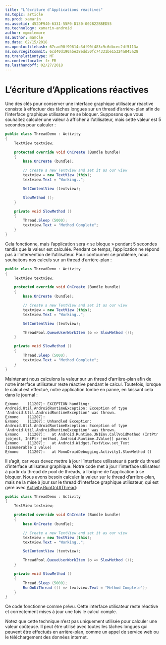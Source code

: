 ```yaml
---
title: "L’écriture d’Applications réactives"
ms.topic: article
ms.prod: xamarin
ms.assetid: 452DF940-6331-55F0-D130-002822BBED55
ms.technology: xamarin-android
author: mgmclemore
ms.author: mamcle
ms.date: 02/15/2018
ms.openlocfilehash: 67cad90f99614c3df90f483c9c6dbcec2df5113a
ms.sourcegitcommit: 6cd40d190abe38edd50fc74331be15324a845a28
ms.translationtype: MT
ms.contentlocale: fr-FR
ms.lasthandoff: 02/27/2018
---
```

# <a name="writing-responsive-applications"></a>L’écriture d’Applications réactives

Une des clés pour conserver une interface graphique utilisateur réactive consiste à effectuer des tâches longues sur un thread d’arrière-plan afin de l’interface graphique utilisateur ne se bloquer. Supposons que vous souhaitez calculer une valeur à afficher à l’utilisateur, mais cette valeur est 5 secondes pour calculer :

```csharp
public class ThreadDemo : Activity
{
    TextView textview;

    protected override void OnCreate (Bundle bundle)
    {
        base.OnCreate (bundle);

        // Create a new TextView and set it as our view
        textview = new TextView (this);
        textview.Text = "Working..";

        SetContentView (textview);

        SlowMethod ();
    }

    private void SlowMethod ()
    {
        Thread.Sleep (5000);
        textview.Text = "Method Complete";
    }
}
```

Cela fonctionne, mais l’application sera « se bloque » pendant 5 secondes tandis que la valeur est calculée. Pendant ce temps, l’application ne répond pas à l’intervention de l’utilisateur. Pour contourner ce problème, nous souhaitons nos calculs sur un thread d’arrière-plan :

```csharp
public class ThreadDemo : Activity
{
    TextView textview;

    protected override void OnCreate (Bundle bundle)
    {
        base.OnCreate (bundle);

        // Create a new TextView and set it as our view
        textview = new TextView (this);
        textview.Text = "Working..";

        SetContentView (textview);

        ThreadPool.QueueUserWorkItem (o => SlowMethod ());
    }

    private void SlowMethod ()
    {
        Thread.Sleep (5000);
        textview.Text = "Method Complete";
    }
}
```

Maintenant nous calculons la valeur sur un thread d’arrière-plan afin de notre interface utilisateur reste réactive pendant le calcul. Toutefois, lorsque le calcul est effectué, notre application tombe en panne, en laissant cela dans le journal :

```shell
E/mono    (11207): EXCEPTION handling: Android.Util.AndroidRuntimeException: Exception of type 'Android.Util.AndroidRuntimeException' was thrown.
E/mono    (11207):
E/mono    (11207): Unhandled Exception: Android.Util.AndroidRuntimeException: Exception of type 'Android.Util.AndroidRuntimeException' was thrown.
E/mono    (11207):   at Android.Runtime.JNIEnv.CallVoidMethod (IntPtr jobject, IntPtr jmethod, Android.Runtime.JValue[] parms)
E/mono    (11207):   at Android.Widget.TextView.set_Text (IEnumerable`1 value)
E/mono    (11207):   at MonoDroidDebugging.Activity1.SlowMethod ()
```

Il s’agit, car vous devez mettre à jour l’interface utilisateur à partir du thread d’interface utilisateur graphique. Notre code met à jour l’interface utilisateur à partir du thread de pool de threads, à l’origine de l’application à se bloquer. Nous avons besoin calculer la valeur sur le thread d’arrière-plan, mais ne la mise à jour sur le thread d’interface graphique utilisateur, qui est géré avec [Activity.RunOnUIThread](https://developer.xamarin.com/api/member/Android.App.Activity.RunOnUiThread/(System.Action)):

```csharp
public class ThreadDemo : Activity
{
    TextView textview;

    protected override void OnCreate (Bundle bundle)
    {
        base.OnCreate (bundle);

        // Create a new TextView and set it as our view
        textview = new TextView (this);
        textview.Text = "Working..";

        SetContentView (textview);

        ThreadPool.QueueUserWorkItem (o => SlowMethod ());
    }

    private void SlowMethod ()
    {
        Thread.Sleep (5000);
        RunOnUiThread (() => textview.Text = "Method Complete");
    }
}
```

Ce code fonctionne comme prévu. Cette interface utilisateur reste réactive et correctement mises à jour une fois le calcul comple.

Notez que cette technique n’est pas uniquement utilisée pour calculer une valeur coûteuse. Il peut être utilisé avec toutes les tâches longues qui peuvent être effectués en arrière-plan, comme un appel de service web ou le téléchargement des données internet.
